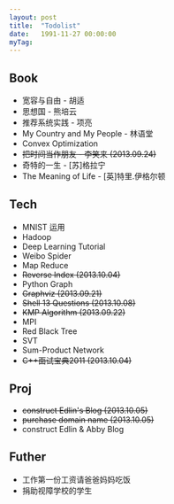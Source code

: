 ```yaml
---
layout: post
title:  "Todolist"
date:   1991-11-27 00:00:00
myTag:	
---
```



## Book
+ 宽容与自由 - 胡适
+ 思想国 - 熊培云
+ 推荐系统实践 - 项亮
+ My Country and My People - 林语堂
+ Convex Optimization
+ <del> 把时间当作朋友 - 李笑来 <del> (2013.09.24)
+ 奇特的一生 - [苏]格拉宁 
+ The Meaning of Life - [英]特里.伊格尔顿

## Tech
+ MNIST 运用
+ Hadoop
+ Deep Learning Tutorial
+ Weibo Spider
+ Map Reduce
+ <del> Reverse Index <del> (2013.10.04)
+ Python Graph
+ <del> Graphviz <del> (2013.09.21)
+ <del> Shell 13 Questions <del> (2013.10.08)
+ <del> KMP Algorithm <del> (2013.09.22)
+ MPI
+ Red Black Tree
+ SVT
+ Sum-Product Network
+ <del> C++面试宝典2011 <del> (2013.10.04)

## Proj
+ <del> construct Edlin's Blog <del> (2013.10.05)
+ <del> purchase domain name <del> (2013.10.05)
+ construct Edlin & Abby Blog

## Futher
+ 工作第一份工资请爸爸妈妈吃饭
+ 捐助视障学校的学生
